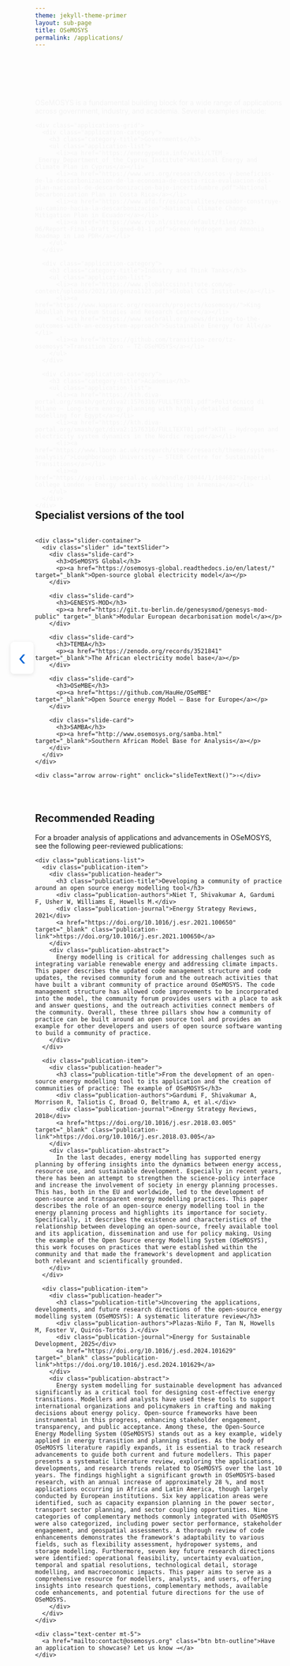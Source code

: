 ```yaml
---
theme: jekyll-theme-primer
layout: sub-page
title: OSeMOSYS
permalink: /applications/
---
```

<section class="bg-gray-light container-lg p-responsive py-4 py-md-6 my-lg-6 fade-in-center">
  <div class="text-center fade-in-center">
    <h2 class="alt-h2 mb-4">OSeMOSYS Applications</h2>
  </div>

  <div class="applications-content text-left">
    <p class="lead mb-4">OSeMOSYS is a fundamental building block for a wide range of applications across government, industry, and academia. Several examples include:</p>

    <div class="applications-grid">
      <div class="application-category">
        <h3 class="category-title">Governments</h3>
        <ul class="application-list">
          <li><a href="https://energypedia.info/wiki/LTEM_-_Energy_Department_of_the_Cyprus_Institute">National Energy and Climate Plan in Cyprus</a></li>
          <li><a href="https://www.wri.org/research/costos-y-beneficios-de-la-descarbonizacion-de-la-economia-de-costa-rica-evaluacion-del-plan-nacional-de-descarbonizacion-bajo-incertidumbre.pdf">National Decarbonization Plan in Costa Rica</a></li>
          <li><a href="https://www.afd.fr/es/actualites/ecuador-construye-su-camino-hacia-la-descarbonizacion">National Climate Change Mitigation Plan in Ecuador</a></li>
          <li><a href="https://www.rvo.nl/sites/default/files/2023-06/Report-Final-Draft_Signed-01-1.pdf">Green Hydrogen and Ammonia Roadmap in Lao PDR</a></li>
        </ul>
      </div>

      <div class="application-category">
        <h3 class="category-title">Industry and Think Tanks</h3>
        <ul class="application-list">
          <li><a href="https://www.globalccsinstitute.com/wp-content/uploads/2021/10/genzo1123.pdf">Global CCS Institute</a></li>
          <li><a href="https://www.kapsarc.org/research/projects/kosemosys/">King Abdullah Petroleum Studies and Research Center</a></li>
          <li><a href="https://www.seforall.org/news/driving-to-the-outcomes-with-an-ecosystem-approach">Sustainable Energy for All</a></li>
          <li><a href="https://github.com/transition-zero/tz-osemosys">Transition Zero – TZ-OSeMOSYS</a></li>
        </ul>
      </div>

      <div class="application-category">
        <h3 class="category-title">Academia</h3>
        <ul class="application-list">
          <li><a href="https://kth.diva-portal.org/smash/get/diva2:1576316/FULLTEXT01.pdf">Politecnico di Milano – Long-term energy planning with highly-detailed demand modelling for Egypt</a></li>
          <li><a href="https://kth.diva-portal.org/smash/get/diva2:1576316/FULLTEXT01.pdf">KTH – Hydrogen and electricity system dynamics in the Nordic region</a></li>
          <li><a href="https://www.lboro.ac.uk/research/steer/research/themes/systems-analysis/">Loughborough University – STEER Centre for Sustainable Transitions</a></li>
          <li><a href="https://spiral.imperial.ac.uk/handle/10044/1/104682">Imperial College London – Energy security modelling in Armenia</a></li>
        </ul>
      </div>
    </div>
  </div>
</section>

<section class="container-lg p-responsive py-4 py-md-6 my-lg-6">
  <div class="text-center mb-5">
    <h2 class="alt-h2">Specialist versions of the tool</h2>
  </div>

  <div class="slider-wrapper my-5">
    <div class="arrow arrow-left" onclick="slideTextPrev()">‹</div>

    <div class="slider-container">
      <div class="slider" id="textSlider">
        <div class="slide-card">
          <h3>OSeMOSYS Global</h3>
          <p><a href="https://osemosys-global.readthedocs.io/en/latest/" target="_blank">Open-source global electricity model</a></p>
        </div>

        <div class="slide-card">
          <h3>GENESYS-MOD</h3>
          <p><a href="https://git.tu-berlin.de/genesysmod/genesys-mod-public" target="_blank">Modular European decarbonisation model</a></p>
        </div>

        <div class="slide-card">
          <h3>TEMBA</h3>
          <p><a href="https://zenodo.org/records/3521841" target="_blank">The African electricity model base</a></p>
        </div>

        <div class="slide-card">
          <h3>OSeMBE</h3>
          <p><a href="https://github.com/HauHe/OSeMBE" target="_blank">Open Source energy Model – Base for Europe</a></p>
        </div>

        <div class="slide-card">
          <h3>SAMBA</h3>
          <p><a href="http://www.osemosys.org/samba.html" target="_blank">Southern African Model Base for Analysis</a></p>
        </div>
      </div>
    </div>

    <div class="arrow arrow-right" onclick="slideTextNext()">›</div>
  </div>

  <div class="slider-dots text-center mt-3" id="sliderDots"></div>
</section>

<section class="container-lg p-responsive py-4 py-md-6 my-lg-6">
  <div class="recommended-reading">
    <h2 class="alt-h2 text-center mb-4">Recommended Reading</h2>
    <p class="text-center mb-5">For a broader analysis of applications and advancements in OSeMOSYS, see the following peer-reviewed publications:</p>

    <div class="publications-list">
      <div class="publication-item">
        <div class="publication-header">
          <h3 class="publication-title">Developing a community of practice around an open source energy modelling tool</h3>
          <div class="publication-authors">Niet T, Shivakumar A, Gardumi F, Usher W, Williams E, Howells M.</div>
          <div class="publication-journal">Energy Strategy Reviews, 2021</div>
          <a href="https://doi.org/10.1016/j.esr.2021.100650" target="_blank" class="publication-link">https://doi.org/10.1016/j.esr.2021.100650</a>
        </div>
        <div class="publication-abstract">
          Energy modelling is critical for addressing challenges such as integrating variable renewable energy and addressing climate impacts. This paper describes the updated code management structure and code updates, the revised community forum and the outreach activities that have built a vibrant community of practice around OSeMOSYS. The code management structure has allowed code improvements to be incorporated into the model, the community forum provides users with a place to ask and answer questions, and the outreach activities connect members of the community. Overall, these three pillars show how a community of practice can be built around an open source tool and provides an example for other developers and users of open source software wanting to build a community of practice.
        </div>
      </div>

      <div class="publication-item">
        <div class="publication-header">
          <h3 class="publication-title">From the development of an open-source energy modelling tool to its application and the creation of communities of practice: The example of OSeMOSYS</h3>
          <div class="publication-authors">Gardumi F, Shivakumar A, Morrison R, Taliotis C, Broad O, Beltramo A, et al.</div>
          <div class="publication-journal">Energy Strategy Reviews, 2018</div>
          <a href="https://doi.org/10.1016/j.esr.2018.03.005" target="_blank" class="publication-link">https://doi.org/10.1016/j.esr.2018.03.005</a>
        </div>
        <div class="publication-abstract">
          In the last decades, energy modelling has supported energy planning by offering insights into the dynamics between energy access, resource use, and sustainable development. Especially in recent years, there has been an attempt to strengthen the science-policy interface and increase the involvement of society in energy planning processes. This has, both in the EU and worldwide, led to the development of open-source and transparent energy modelling practices. This paper describes the role of an open-source energy modelling tool in the energy planning process and highlights its importance for society. Specifically, it describes the existence and characteristics of the relationship between developing an open-source, freely available tool and its application, dissemination and use for policy making. Using the example of the Open Source energy Modelling System (OSeMOSYS), this work focuses on practices that were established within the community and that made the framework's development and application both relevant and scientifically grounded.
        </div>
      </div>

      <div class="publication-item">
        <div class="publication-header">
          <h3 class="publication-title">Uncovering the applications, developments, and future research directions of the open-source energy modelling system (OSeMOSYS): A systematic literature review</h3>
          <div class="publication-authors">Plazas-Niño F, Tan N, Howells M, Foster V, Quirós-Tortós J.</div>
          <div class="publication-journal">Energy for Sustainable Development, 2025</div>
          <a href="https://doi.org/10.1016/j.esd.2024.101629" target="_blank" class="publication-link">https://doi.org/10.1016/j.esd.2024.101629</a>
        </div>
        <div class="publication-abstract">
          Energy system modelling for sustainable development has advanced significantly as a critical tool for designing cost-effective energy transitions. Modellers and analysts have used these tools to support international organizations and policymakers in crafting and making decisions about energy policy. Open-source frameworks have been instrumental in this progress, enhancing stakeholder engagement, transparency, and public acceptance. Among these, the Open-Source Energy Modelling System (OSeMOSYS) stands out as a key example, widely applied in energy transition and planning studies. As the body of OSeMOSYS literature rapidly expands, it is essential to track research advancements to guide both current and future modellers. This paper presents a systematic literature review, exploring the applications, developments, and research trends related to OSeMOSYS over the last 10 years. The findings highlight a significant growth in OSeMOSYS-based research, with an annual increase of approximately 28 %, and most applications occurring in Africa and Latin America, though largely conducted by European institutions. Six key application areas were identified, such as capacity expansion planning in the power sector, transport sector planning, and sector coupling opportunities. Nine categories of complementary methods commonly integrated with OSeMOSYS were also categorized, including power sector performance, stakeholder engagement, and geospatial assessments. A thorough review of code enhancements demonstrates the framework's adaptability to various fields, such as flexibility assessment, hydropower systems, and storage modelling. Furthermore, seven key future research directions were identified: operational feasibility, uncertainty evaluation, temporal and spatial resolutions, technological detail, storage modelling, and macroeconomic impacts. This paper aims to serve as a comprehensive resource for modellers, analysts, and users, offering insights into research questions, complementary methods, available code enhancements, and potential future directions for the use of OSeMOSYS.
        </div>
      </div>
    </div>

    <div class="text-center mt-5">
      <a href="mailto:contact@osemosys.org" class="btn btn-outline">Have an application to showcase? Let us know →</a>
    </div>
  </div>
</section>

<style>
/* Enhanced Applications Page Styling */
.applications-content {
  max-width: 1200px;
  margin: 0 auto;
}

.applications-grid {
  display: grid;
  grid-template-columns: repeat(auto-fit, minmax(300px, 1fr));
  gap: 2rem;
  margin-top: 2rem;
}

.application-category {
  background: white;
  padding: 2rem;
  border-radius: 12px;
  box-shadow: 0 4px 12px rgba(0, 0, 0, 0.1);
  transition: all 0.3s ease;
}

.application-category:hover {
  transform: translateY(-4px);
  box-shadow: 0 8px 25px rgba(0, 0, 0, 0.15);
}

.category-title {
  color: #0366d6;
  font-size: 1.3rem;
  font-weight: 600;
  margin-bottom: 1rem;
  padding-bottom: 0.5rem;
  border-bottom: 2px solid #e1e4e8;
}

.application-list {
  list-style: none;
  padding: 0;
  margin: 0;
}

.application-list li {
  margin-bottom: 0.8rem;
  padding-left: 1.5rem;
  position: relative;
}

.application-list li::before {
  content: "→";
  position: absolute;
  left: 0;
  color: #0366d6;
  font-weight: bold;
}

.application-list a {
  color: #24292e;
  text-decoration: none;
  transition: color 0.3s ease;
  line-height: 1.5;
}

.application-list a:hover {
  color: #0366d6;
  text-decoration: underline;
}

/* Enhanced Slider Styling */
.slider-wrapper {
  position: relative;
  max-width: 800px;
  margin: 0 auto;
  display: flex;
  align-items: center;
}

.slider-container {
  overflow: hidden;
  width: 100%;
  border-radius: 12px;
  box-shadow: 0 4px 12px rgba(0, 0, 0, 0.1);
}

.slider {
  display: flex;
  transition: transform 0.6s ease-in-out;
}

.slide-card {
  min-width: 100%;
  padding: 2.5rem;
  background: linear-gradient(135deg, #f8f9fa 0%, #e9ecef 100%);
  border-left: 5px solid #0366d6;
  text-align: center;
  transition: all 0.3s ease;
}

.slide-card:hover {
  background: linear-gradient(135deg, #ffffff 0%, #f8f9fa 100%);
  transform: scale(1.02);
}

.slide-card h3 {
  margin-bottom: 1rem;
  color: #24292e;
  font-size: 1.5rem;
  font-weight: 600;
}

.slide-card a {
  color: #0366d6;
  text-decoration: none;
  font-weight: 500;
  font-size: 1.1rem;
  transition: all 0.3s ease;
}

.slide-card a:hover {
  color: #0056b3;
  text-decoration: underline;
}

.arrow {
  font-size: 2.5rem;
  cursor: pointer;
  user-select: none;
  padding: 0.5rem 1rem;
  color: #0366d6;
  background: rgba(255, 255, 255, 0.9);
  border-radius: 8px;
  transition: all 0.3s ease;
  box-shadow: 0 2px 8px rgba(0, 0, 0, 0.1);
}

.arrow:hover {
  background: white;
  transform: scale(1.1);
  box-shadow: 0 4px 12px rgba(0, 0, 0, 0.15);
}

.arrow-left {
  position: absolute;
  left: -50px;
}

.arrow-right {
  position: absolute;
  right: -50px;
}

.slider-dots {
  display: flex;
  justify-content: center;
  gap: 12px;
  margin-top: 1.5rem;
}

.slider-dots .dot {
  width: 12px;
  height: 12px;
  background-color: #d1d5da;
  border-radius: 50%;
  cursor: pointer;
  transition: all 0.3s ease;
}

.slider-dots .dot:hover {
  background-color: #0366d6;
  transform: scale(1.2);
}

.slider-dots .dot.active {
  background-color: #0366d6;
  transform: scale(1.2);
}

/* Enhanced Publications Styling */
.recommended-reading {
  max-width: 1000px;
  margin: 0 auto;
}

.publications-list {
  display: flex;
  flex-direction: column;
  gap: 2rem;
}

.publication-item {
  background: white;
  padding: 2rem;
  border-radius: 12px;
  box-shadow: 0 4px 12px rgba(0, 0, 0, 0.1);
  transition: all 0.3s ease;
  border-left: 4px solid #0366d6;
}

.publication-item:hover {
  transform: translateY(-2px);
  box-shadow: 0 8px 25px rgba(0, 0, 0, 0.15);
}

.publication-header {
  margin-bottom: 1rem;
}

.publication-title {
  font-size: 1.2rem;
  font-weight: 600;
  color: #24292e;
  margin-bottom: 0.5rem;
  line-height: 1.4;
}

.publication-authors {
  font-weight: 500;
  color: #586069;
  margin-bottom: 0.3rem;
}

.publication-journal {
  font-style: italic;
  color: #586069;
  margin-bottom: 0.5rem;
}

.publication-link {
  color: #0366d6;
  text-decoration: none;
  font-size: 0.9rem;
  word-break: break-all;
}

.publication-link:hover {
  text-decoration: underline;
}

.publication-abstract {
  color: #586069;
  line-height: 1.6;
  font-size: 0.95rem;
  text-align: justify;
}

/* Responsive Design */
@media (max-width: 768px) {
  .applications-grid {
    grid-template-columns: 1fr;
    gap: 1.5rem;
  }
  
  .application-category {
    padding: 1.5rem;
  }
  
  .arrow-left {
    left: -30px;
  }
  
  .arrow-right {
    right: -30px;
  }
  
  .slide-card {
    padding: 2rem 1.5rem;
  }
  
  .publication-item {
    padding: 1.5rem;
  }
}

@media (max-width: 480px) {
  .arrow {
    font-size: 2rem;
    padding: 0.3rem 0.8rem;
  }
  
  .arrow-left {
    left: -25px;
  }
  
  .arrow-right {
    right: -25px;
  }
}

/* Enhanced fade-in animations */
.fade-in-center {
  opacity: 0;
  transform: translateY(30px);
  animation: fadeInUp 1.2s ease-out forwards;
}

@keyframes fadeInUp {
  to {
    opacity: 1;
    transform: translateY(0);
  }
}
</style>

<script>
// Enhanced Slider Functionality
let slideIndex = 0;
const textSlider = document.getElementById("textSlider");
const textSlides = textSlider.children.length;
const dotsContainer = document.getElementById("sliderDots");

function updateSlider() {
  textSlider.style.transform = `translateX(-${slideIndex * 100}%)`;
  updateDots();
}

function slideTextNext() {
  slideIndex = (slideIndex + 1) % textSlides;
  updateSlider();
}

function slideTextPrev() {
  slideIndex = (slideIndex - 1 + textSlides) % textSlides;
  updateSlider();
}

function createDots() {
  for (let i = 0; i < textSlides; i++) {
    const dot = document.createElement("span");
    dot.classList.add("dot");
    dot.addEventListener("click", () => {
      slideIndex = i;
      updateSlider();
    });
    dotsContainer.appendChild(dot);
  }
}

function updateDots() {
  const dots = document.querySelectorAll(".slider-dots .dot");
  dots.forEach((dot, i) => {
    dot.classList.toggle("active", i === slideIndex);
  });
}

// Auto-slide functionality
let sliderInterval = setInterval(slideTextNext, 5000);

// Pause auto-slide on hover
textSlider.parentElement.addEventListener("mouseenter", () => {
  clearInterval(sliderInterval);
});

textSlider.parentElement.addEventListener("mouseleave", () => {
  sliderInterval = setInterval(slideTextNext, 5000);
});

// Keyboard navigation
document.addEventListener("keydown", (e) => {
  if (e.key === "ArrowLeft") {
    slideTextPrev();
  } else if (e.key === "ArrowRight") {
    slideTextNext();
  }
});

// Initialize
createDots();
updateSlider();
</script>
